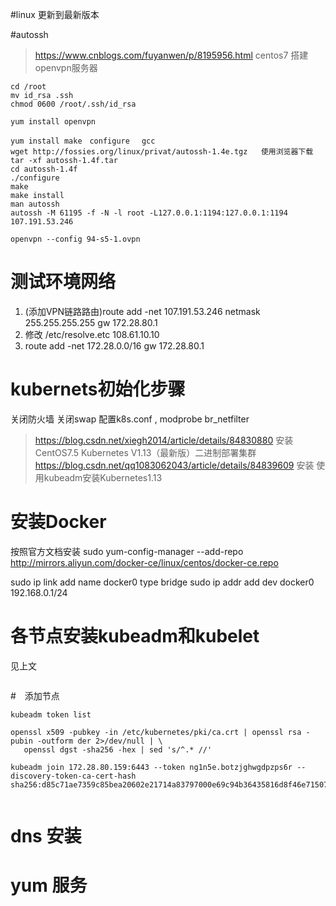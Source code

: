 #linux 更新到最新版本

#autossh

> https://www.cnblogs.com/fuyanwen/p/8195956.html  centos7 搭建openvpn服务器


```
cd /root
mv id_rsa .ssh
chmod 0600 /root/.ssh/id_rsa

yum install openvpn

yum install make　configure　 gcc
wget http://fossies.org/linux/privat/autossh-1.4e.tgz   使用浏览器下载
tar -xf autossh-1.4f.tar
cd autossh-1.4f
./configure
make
make install
man autossh
autossh -M 61195 -f -N -l root -L127.0.0.1:1194:127.0.0.1:1194   107.191.53.246

openvpn --config 94-s5-1.ovpn

```

# 测试环境网络
1. (添加VPN链路路由)route add  -net  107.191.53.246 netmask 255.255.255.255  gw 172.28.80.1
2. 修改 /etc/resolve.etc 108.61.10.10
3. route add -net 172.28.0.0/16  gw 172.28.80.1



# kubernets初始化步骤

关闭防火墙
关闭swap
配置k8s.conf , modprobe br_netfilter

>https://blog.csdn.net/xiegh2014/article/details/84830880   安装   CentOS7.5 Kubernetes V1.13（最新版）二进制部署集群
https://blog.csdn.net/qq1083062043/article/details/84839609 安装   使用kubeadm安装Kubernetes1.13

# 安装Docker
按照官方文档安装
sudo yum-config-manager --add-repo http://mirrors.aliyun.com/docker-ce/linux/centos/docker-ce.repo

sudo ip link add name docker0 type bridge
sudo ip addr add dev docker0 192.168.0.1/24

# 各节点安装kubeadm和kubelet

见上文
``` systemctl enable kubelet.service
```

#　添加节点

```
kubeadm token list

openssl x509 -pubkey -in /etc/kubernetes/pki/ca.crt | openssl rsa -pubin -outform der 2>/dev/null | \
   openssl dgst -sha256 -hex | sed 's/^.* //'

kubeadm join 172.28.80.159:6443 --token ng1n5e.botzjghwgdpzps6r --discovery-token-ca-cert-hash sha256:d85c71ae7359c85bea20602e21714a83797000e69c94b36435816d8f46e71507


```




# dns 安装

# yum 服务

